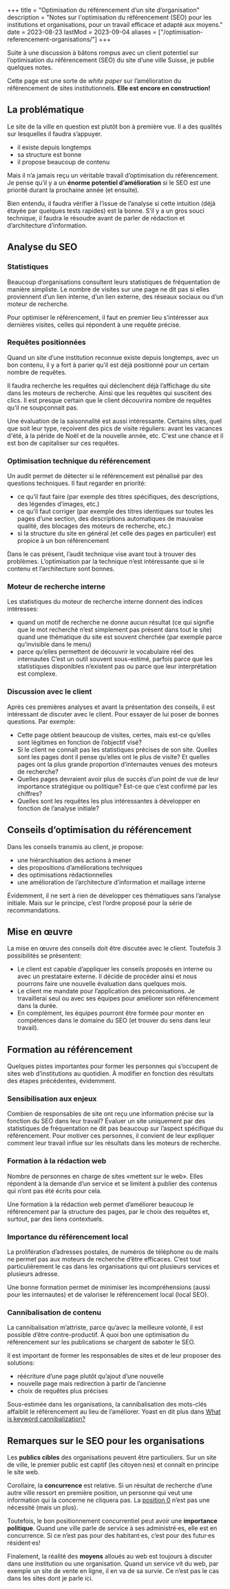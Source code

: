 +++
title = "Optimisation du référencement d’un site d’organisation"
description = "Notes sur l'optimisation du référencement (SEO) pour les institutions et organisations, pour un travail efficace et adapté aux moyens."
date = 2023-08-23
lastMod = 2023-09-04
aliases = ["/optimisation-referencement-organisations/"]
+++

Suite à une discussion à bâtons rompus avec un client potentiel sur l’optimisation du référencement (SEO) du site d’une ville Suisse, je publie quelques notes.

Cette page est une sorte de *white paper* sur l’amélioration du référencement de sites institutionnels. **Elle est encore en construction!**

## La problématique
Le site de la ville en question est plutôt bon à première vue. Il a des qualités sur lesquelles il faudra s’appuyer.

- il existe depuis longtemps
- sa structure est bonne
- il propose beaucoup de contenu

Mais il n’a jamais reçu un véritable travail d’optimisation du référencement. Je pense qu’il y a un **énorme potentiel d’amélioration** si le SEO est une priorité durant la prochaine année (et ensuite).

Bien entendu, il faudra vérifier à l’issue de l’analyse si cette intuition (déjà étayée par quelques tests rapides) est la bonne. S’il y a un gros souci technique, il faudra le résoudre avant de parler de rédaction et d’architecture d’information.

## Analyse du SEO

### Statistiques

Beaucoup d’organisations consultent leurs statistiques de fréquentation de manière simpliste. Le nombre de visites sur une page ne dit pas si elles proviennent d’un lien interne, d’un lien externe, des réseaux sociaux ou d’un moteur de recherche.

Pour optimiser le référencement, il faut en premier lieu s’intéresser aux dernières visites, celles qui répondent à une requête précise.

### Requêtes positionnées

Quand un site d’une institution reconnue existe depuis longtemps, avec un bon contenu, il y a fort à parier qu’il est déjà positionné pour un certain nombre de requêtes.

Il faudra recherche les requêtes qui déclenchent déjà l’affichage du site dans les moteurs de recherche. Ainsi que les requêtes qui suscitent des clics. Il est presque certain que le client découvrira nombre de requêtes qu’il ne soupçonnait pas.

Une évaluation de la saisonnalité est aussi intéressante. Certains sites, quel que soit leur type, reçoivent des pics de visite réguliers: avant les vacances d'été, à la péride de Noël et de la nouvelle année, etc. C'est une chance et il est bon de capitaliser sur ces requêtes.

### Optimisation technique du référencement

Un audit permet de détecter si le référencement est pénalisé par des questions techniques. Il faut regarder en priorité:

- ce qu’il faut faire (par exemple des titres spécifiques, des descriptions, des légendes d’images, etc.)
- ce qu’il faut corriger (par exemple des titres identiques sur toutes les pages d’une section, des descriptions automatiques de mauvaise qualité, des blocages des moteurs de recherche, etc.)
- si la structure du site en général (et celle des pages en particulier) est propice à un bon référencement

Dans le cas présent, l’audit technique vise avant tout à trouver des problèmes. L’optimisation par la technique n’est intéressante que si le contenu et l’architecture sont bonnes.

### Moteur de recherche interne

Les statistiques du moteur de recherche interne donnent des indices intéresses:

- quand un motif de recherche ne donne aucun résultat (ce qui signifie que le mot recherché n’est simplement pas présent dans tout le site)
quand une thématique du site est souvent cherchée (par exemple parce qu’invisible dans le menu)
- parce qu’elles permettent de découvrir le vocabulaire réel des internautes
C’est un outil souvent sous-estimé, parfois parce que les statistiques disponibles n’existent pas ou parce que leur interprétation est complexe.

### Discussion avec le client

Après ces premières analyses et avant la présentation des conseils, il est intéressant de discuter avec le client. Pour essayer de lui poser de bonnes questions. Par exemple:

- Cette page obtient beaucoup de visites, certes, mais est-ce qu’elles sont légitimes en fonction de l’objectif visé?
- Si le client ne connaît pas les statistiques précises de son site. Quelles sont les pages dont il pense qu’elles ont le plus de visite? Et quelles pages ont la plus grande proportion d’internautes venues des moteurs de recherche?
- Quelles pages devraient avoir plus de succès d’un point de vue de leur importance stratégique ou politique? Est-ce que c’est confirmé par les chiffres?
- Quelles sont les requêtes les plus intéressantes à développer en fonction de l’analyse initiale?

## Conseils d’optimisation du référencement

Dans les conseils transmis au client, je propose:

- une hiérarchisation des actions à mener
- des propositions d’améliorations techniques
- des optimisations rédactionnelles
- une amélioration de l’architecture d’information et maillage interne

Évidemment, il ne sert à rien de développer ces thématiques sans l’analyse initiale. Mais sur le principe, c’est l’ordre proposé pour la série de recommandations.

## Mise en œuvre

La mise en œuvre des conseils doit être discutée avec le client. Toutefois 3 possibilités se présentent:

- Le client est capable d’appliquer les conseils proposés en interne ou avec un prestataire externe. Il décide de procéder ainsi et nous pourrons faire une nouvelle évaluation dans quelques mois.
- Le client me mandate pour l’application des préconisations. Je travaillerai seul ou avec ses équipes pour améliorer son référencement dans la durée.
- En complément, les équipes pourront être formée pour monter en compétences dans le domaine du SEO (et trouver du sens dans leur travail).

## Formation au référencement

Quelques pistes importantes pour former les personnes qui s’occupent de sites web d’institutions au quotidien. À modifier en fonction des résultats des étapes précédentes, évidemment.

### Sensibilisation aux enjeux

Combien de responsables de site ont reçu une information précise sur la fonction du SEO dans leur travail? Évaluer un site uniquement par des statistiques de fréquentation ne dit pas beaucoup sur l’aspect spécifique du référencement. Pour motiver ces personnes, il convient de leur expliquer comment leur travail influe sur les résultats dans les moteurs de recherche.

### Formation à la rédaction web

Nombre de personnes en charge de sites «mettent sur le web». Elles répondent à la demande d’un service et se limitent à publier des contenus qui n’ont pas été écrits pour cela.

Une formation à la rédaction web permet d’améliorer beaucoup le référencement par la structure des pages, par le choix des requêtes et, surtout, par des liens contextuels.

### Importance du référencement local

La prolifération d’adresses postales, de numéros de téléphone ou de mails ne permet pas aux moteurs de recherche d’être efficaces. C’est tout particulièrement le cas dans les organisations qui ont plusieurs services et plusieurs adresse.

Une bonne formation permet de minimiser les incompréhensions (aussi pour les internautes) et de valoriser le référencement local (local SEO).

### Cannibalisation de contenu

La cannibalisation m’attriste, parce qu’avec la meilleure volonté, il est possible d’être contre-productif. À quoi bon une optimisation du référencement sur les publications se chargent de saboter le SEO.

Il est important de former les responsables de sites et de leur proposer des solutions:

- réécriture d’une page plutôt qu’ajout d’une nouvelle
- nouvelle page mais redirection à partir de l’ancienne
- choix de requêtes plus précises

Sous-estimée dans les organisations, la cannibalisation des mots-clés affaiblit le référencement au lieu de l’améliorer. Yoast en dit plus dans [What is keyword cannibalization?](https://yoast.com/keyword-cannibalization/)

## Remarques sur le SEO pour les organisations

Les **publics cibles** des organisations peuvent être particuliers. Sur un site de ville, le premier public est captif (les citoyen·nes) et connaît en principe le site web.

Corollaire, la **concurrence** est relative. Si un résultat de recherche d’une autre ville ressort en première position, un personne qui veut une information qui la concerne ne cliquera pas. La [position 0](https://www.abondance.com/20161213-17329-featured-snippet-position-zero-kezaco-video-seo.html) n’est pas une nécessité (mais un plus).

Toutefois, le bon positionnement concurrentiel peut avoir une **importance politique**. Quand une ville parle de service à ses administré·es, elle est en concurrence. Si ce n’est pas pour des habitant·es, c’est pour des futur·es résident·es!

Finalement, la réalité des **moyens** alloués au web est toujours à discuter dans une institution ou une organisation. Quand un service vit du web, par exemple un site de vente en ligne, il en va de sa survie. Ce n’est pas le cas dans les sites dont je parle ici.